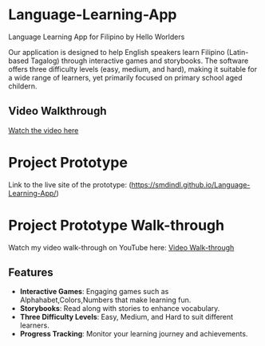 # Language-Learning-App
Language Learning App for Filipino by Hello Worlders

Our application is designed to help English speakers learn Filipino (Latin-based Tagalog) through interactive games and storybooks. The software offers three difficulty levels (easy, medium, and hard), making it suitable for a wide range of learners, yet primarily focused on primary school aged childern.

## Video Walkthrough
[Watch the video here](https://youtu.be/ekEufFtlyRE)

# Project Prototype
Link to the live site of the prototype: (https://smdindl.github.io/Language-Learning-App/)

# Project Prototype Walk-through
Watch my video walk-through on YouTube here: [Video Walk-through](https://www.youtube.com/watch?v=xKGJS_9CxZs)


## Features
- **Interactive Games**: Engaging games such as Alphahabet,Colors,Numbers that make learning fun.
- **Storybooks**: Read along with stories to enhance vocabulary.
- **Three Difficulty Levels**: Easy, Medium, and Hard to suit different learners.
- **Progress Tracking**: Monitor your learning journey and achievements.
